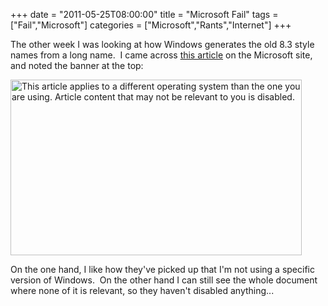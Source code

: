 +++
date = "2011-05-25T08:00:00"
title = "Microsoft Fail"
tags = ["Fail","Microsoft"]
categories = ["Microsoft","Rants","Internet"]
+++

The other week I was looking at how Windows generates the old 8.3 style names from a long name.  I came across [this article][1] on the Microsoft site, and noted the banner at the top:




[<img src="/wp-content/uploads/2011/05/MS-Doh2.png" width="466" height="281" alt="This article applies to a different operating system than the one you are using. Article content that may not be relevant to you is disabled." class="size-full wp-image-1184 aligncenter" title="MS D&#39;oh!" />][2]




On the one hand, I like how they've picked up that I'm not using a specific version of Windows.  On the other hand I can still see the whole document where none of it is relevant, so they haven't disabled anything...




  [1]: http://support.microsoft.com/kb/142982
  [2]: /wp-content/uploads/2011/05/MS-Doh2.png
